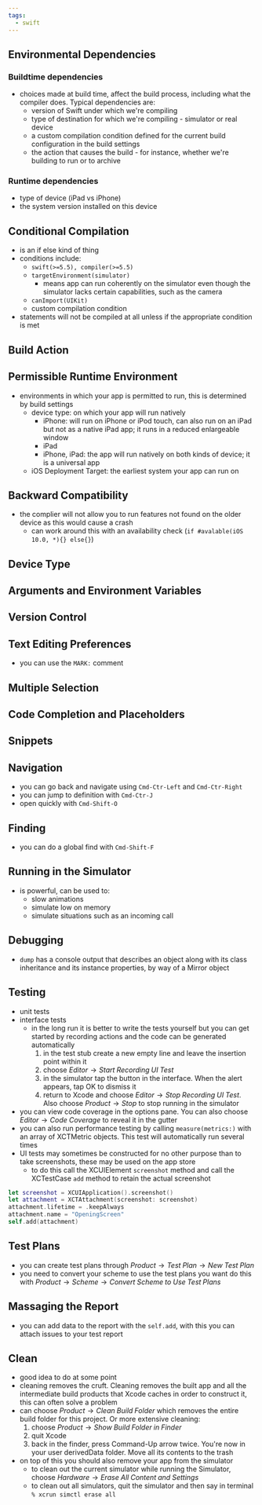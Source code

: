 ```yaml
---
tags:
  - swift
---
```

## Environmental Dependencies
### Buildtime dependencies
- choices made at build time, affect the build process, including what the compiler does. Typical dependencies are:
	- version of Swift under which we're compiling
	- type of destination for which we're compiling - simulator or real device
	- a custom compilation condition defined for the current build configuration in the build settings
	- the action that causes the build - for instance, whether we're building to run or to archive
### Runtime dependencies
- type of device (iPad vs iPhone)
- the system version installed on this device
## Conditional Compilation
- is an if else kind of thing
- conditions include:
	- `swift(>=5.5), compiler(>=5.5)`
	- `targetEnvironment(simulator)`
		- means app can run coherently on the simulator even though the simulator lacks certain capabilities, such as the camera
	- `canImport(UIKit)`
	- custom compilation condition
- statements will not be compiled at all unless if the appropriate condition is met
## Build Action
## Permissible Runtime Environment
- environments in which your app is permitted to run, this is determined by build settings
	- device type: on which your app will run natively
		- iPhone: will run on iPhone or iPod touch, can also run on an iPad but not as a native iPad app; it runs in a reduced enlargeable window
		- iPad
		- iPhone, iPad: the app will run natively on both kinds of device; it is a universal app
	- iOS Deployment Target: the earliest system your app can run on
## Backward Compatibility
 - the complier will not allow you to run features not found on the older device as this would cause a crash
	 - can work around this with an availability check (`if #avalable(iOS 10.0, *){} else{}`)
## Device Type
## Arguments and Environment Variables
## Version Control
## Text Editing Preferences
- you can use the `MARK:` comment
## Multiple Selection
## Code Completion and Placeholders
## Snippets
## Navigation
- you can go back and navigate using `Cmd-Ctr-Left` and `Cmd-Ctr-Right`
- you can jump to definition with `Cmd-Ctr-J`
- open quickly with `Cmd-Shift-O`
## Finding
- you can do a global find with `Cmd-Shift-F`
## Running in the Simulator
- is powerful, can be used to:
	- slow animations 
	- simulate low on memory
	- simulate situations such as an incoming call
## Debugging
- `dump` has a console output that describes an object along with its class inheritance and its instance properties, by way of a Mirror object
## Testing
- unit tests
- interface tests
	- in the long run it is better to write the tests yourself but you can get started by recording actions and the code can be generated automatically
		1. in the test stub create a new empty line and leave the insertion point within it
		2. choose $Editor \rightarrow Start \; Recording \; UI \; Test$
		3. in the simulator tap the button in the interface. When the alert appears, tap OK to dismiss it
		4. return to Xcode and choose $Editor \rightarrow Stop \; Recording \; UI \; Test$. Also choose $Product \rightarrow Stop$ to stop running in the simulator
- you can view code coverage in the options pane. You can also choose $Editor \rightarrow Code \; Coverage$ to reveal it in the gutter
- you can also run performance testing by calling `measure(metrics:)` with an array of XCTMetric objects. This test will automatically run several times
- UI tests may sometimes be constructed for no other purpose than to take screenshots, these may be used on the app store
	- to do this call the XCUIElement `screenshot` method and call the XCTestCase `add` method to retain the actual screenshot
```swift
let screenshot = XCUIApplication().screenshot()
let attachment = XCTAttachment(screenshot: screenshot)
attachment.lifetime = .keepAlways
attachment.name = "OpeningScreen"
self.add(attachment)
```
## Test Plans
- you can create test plans through $Product \rightarrow Test \; Plan \rightarrow New \; Test \; Plan$
- you need to convert your scheme to use the test plans you want do this with $Product \rightarrow Scheme \rightarrow Convert \; Scheme \; to \; Use \; Test \; Plans$
## Massaging the Report
- you can add data to the report with the `self.add`, with this you can attach issues to your test report
## Clean
- good idea to do at some point
- cleaning removes the cruft. Cleaning removes the built app and all the intermediate build products that Xcode caches in order to construct it, this can often solve a problem
- can choose $Product \rightarrow Clean \; Build \; Folder$ which removes the entire build folder for this project. Or more extensive cleaning:
	1. choose $Product \rightarrow Show \; Build \; Folder \; in \; Finder$
	2. quit Xcode
	3. back in the finder, press Command-Up arrow twice. You're now in your user derivedData folder. Move all its contents to the trash
- on top of this you should also remove your app from the simulator
	- to clean out the current simulator while running the Simulator, choose $Hardware \rightarrow Erase \; All \; Content \; and \; Settings$
	- to clean out all simulators, quit the simulator and then say in terminal `% xcrun simctl erase all`